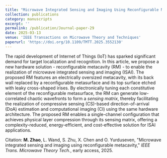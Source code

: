 ```yaml
---
title: "Microwave Integrated Sensing and Imaging Using Reconfigurable Metacavity"
collection: publications
category: manuscripts
excerpt: ''
permalink: /publication/Journal-paper-29
date: 2025-03-13
venue: 'IEEE Transactions on Microwave Theory and Techniques'
paperurl: 'https://doi.org/10.1109/TMTT.2025.3552130'
---
```


The rapid development of Internet of Things (IoT) has sparked significant demand for target localization and recognition. In this article, we propose a new hardware solution - reconfigurable metacavity (RM) - to enable the realization of microwave integrated sensing and imaging (ISAI). The proposed RM features an electrically oversized metacavity, with its back wall replaced by a reconfigurable metasurface and its top surface etched with leaky cross-shaped irises. By electronically tuning each constitutive element of the reconfigurable metasurface, the RM can generate low-correlated chaotic wavefronts to form a <i>sensing matrix</i>, thereby facilitating the realization of compressive sensing (CS)-based direction-of-arrival (DoA) estimation and computational imaging (CI) using the same hardware architecture. The proposed RM enables a single-channel configuration that achieves physical layer compression through its sensing matrix, offering a complexity-reduced, energy-efficient, and cost-effective solution for ISAI applications.

Citation: **M. Zhao**, L. Wand, S. Zhu, X. Chen and O. Yurduseven, &quot;Microwave integrated sensing and imaging using reconfigurable metacavity,&quot; <i>IEEE Trans. Microwave Theory Tech.</i>, early access, 2025.
